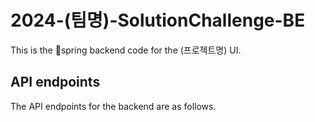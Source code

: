 # 2024-(팀명)-SolutionChallenge-BE
This is the spring backend code for the (프로젝트명) UI.

## API endpoints
The API endpoints for the backend are as follows.

